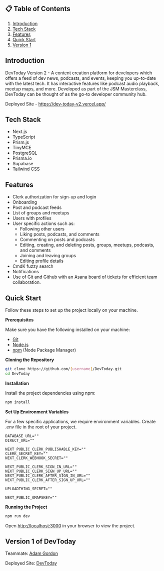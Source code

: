 ## 📋 <a name="table">Table of Contents</a>

1. [Introduction](#introduction)
2. [Tech Stack](#tech-stack)
3. [Features](#features)
4. [Quick Start](#quick-start)
5. [Version 1](#version-one)

## <a name="introduction">Introduction</a>

DevToday Version 2 - A content creation platform for developers which offers a feed of dev news, podcasts, and events, keeping you up-to-date with the latest tech. It has interactive features like podcast audio playback, meetup maps, and more. Developed as part of the JSM Masterclass, DevToday can be thought of as the go-to developer community hub.

Deployed Site - https://dev-today-v2.vercel.app/

## <a name="tech-stack">Tech Stack</a>

- Next.js
- TypeScript
- Prism.js
- TinyMCE
- PostgreSQL
- Prisma.io
- Supabase
- Tailwind CSS

## <a name="features">Features</a>
- Clerk authorization for sign-up and login
- Onboarding
- Post and podcast feeds
- List of groups and meetups
- Users with profiles
- User specific actions such as:
  - Following other users
  - Liking posts, podcasts, and comments
  - Commenting on posts and podcasts
  - Editing, creating, and deleting posts, groups, meetups, podcasts, and comments
  - Joining and leaving groups
  - Editing profile details
- CmdK fuzzy search
- Notifications
- Use of Git and Github with an Asana board of tickets for efficient team collaboration.

## <a name="quick-start">Quick Start</a>

Follow these steps to set up the project locally on your machine.

**Prerequisites**

Make sure you have the following installed on your machine:

- [Git](https://git-scm.com/)
- [Node.js](https://nodejs.org/en)
- [npm](https://www.npmjs.com/) (Node Package Manager)

**Cloning the Repository**

```bash
git clone https://github.com/[username]/DevToday.git
cd DevToday
```

**Installation**

Install the project dependencies using npm:

```bash
npm install
```

**Set Up Environment Variables**

For a few specific applications, we require environment variables. Create .env file in the root of your project.

```env
DATABASE_URL=""
DIRECT_URL=""

NEXT_PUBLIC_CLERK_PUBLISHABLE_KEY=""
CLERK_SECRET_KEY=""
NEXT_CLERK_WEBHOOK_SECRET=""

NEXT_PUBLIC_CLERK_SIGN_IN_URL=""
NEXT_PUBLIC_CLERK_SIGN_UP_URL=""
NEXT_PUBLIC_CLERK_AFTER_SIGN_IN_URL=""
NEXT_PUBLIC_CLERK_AFTER_SIGN_UP_URL=""

UPLOADTHING_SECRET=""

NEXT_PUBLIC_GMAPSKEY=""
```

**Running the Project**

```bash
npm run dev
```

Open [http://localhost:3000](http://localhost:3000) in your browser to view the project.

## <a name="version-one">Version 1 of DevToday</a>
Teammate: [Adam Gordon](https://www.linkedin.com/in/adam-gordon119/)

Deployed Site: [DevToday](https://capstone-darshin-adam.vercel.app/)
